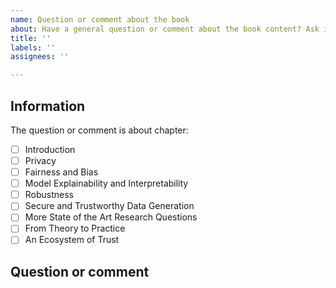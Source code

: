 ```yaml
---
name: Question or comment about the book
about: Have a general question or comment about the book content? Ask it here!
title: ''
labels: ''
assignees: ''

---
```


## Information

The question or comment is about chapter:

* [ ] Introduction
* [ ] Privacy
* [ ] Fairness and Bias
* [ ] Model Explainability and Interpretability
* [ ] Robustness
* [ ] Secure and Trustworthy Data Generation
* [ ] More State of the Art Research Questions
* [ ] From Theory to Practice
* [ ] An Ecosystem of Trust

## Question or comment

